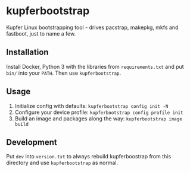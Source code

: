 # kupferbootstrap

Kupfer Linux bootstrapping tool - drives pacstrap, makepkg, mkfs and fastboot, just to name a few.

## Installation
Install Docker, Python 3 with the libraries from `requirements.txt` and put `bin/` into your `PATH`.
Then use `kupferbootstrap`.

## Usage
1. Initialize config with defaults: `kupferbootstrap config init -N`
1. Configure your device profile: `kupferbootstrap config profile init`
1. Build an image and packages along the way: `kupferbootstrap image build`


## Development
Put `dev` into `version.txt` to always rebuild kupferboostrap from this directory and use `kupferbootstrap` as normal.
